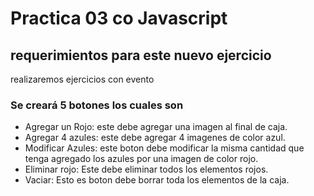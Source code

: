 # Practica 03 co Javascript
## requerimientos para este nuevo ejercicio
realizaremos ejercicios con evento 
### Se creará 5 botones los cuales son
* Agregar un Rojo: este debe agregar una imagen al final de caja.
* Agregar 4 azules: este debe agregar 4 imagenes de color azul.
* Modificar Azules: este boton debe modificar la misma cantidad que tenga agregado los azules por una imagen de color rojo.
* Eliminar rojo: Este debe eliminar todos los elementos rojos.
* Vaciar: Esto es boton debe borrar toda los elementos de la caja.  